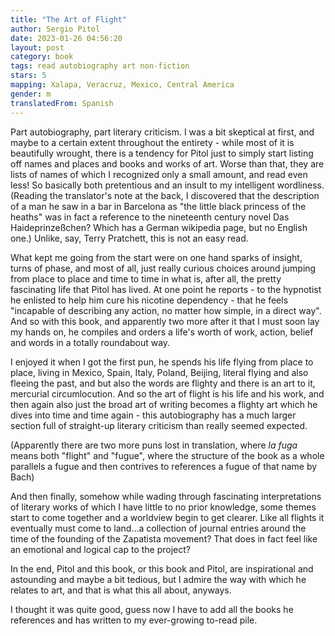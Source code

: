 ```yaml
---
title: "The Art of Flight"
author: Sergio Pitol
date: 2023-01-26 04:56:20
layout: post
category: book
tags: read autobiography art non-fiction
stars: 5
mapping: Xalapa, Veracruz, Mexico, Central America
gender: m
translatedFrom: Spanish
---
```


Part autobiography, part literary criticism. I was a bit skeptical at first, and maybe to a certain extent throughout the entirety - while most of it is beautifully wrought, there is a tendency for Pitol just to simply start listing off names and places and books and works of art. Worse than that, they are lists of names of which I recognized only a small amount, and read even less! So basically both pretentious and an insult to my intelligent wordliness. (Reading the translator's note at the back, I discovered that the description of a man he saw in a bar in Barcelona as "the little black princess of the heaths" was in fact a reference to the nineteenth century novel Das Haideprinzeßchen? Which has a German wikipedia page, but no English one.) Unlike, say, Terry Pratchett, this is not an easy read.

What kept me going from the start were on one hand sparks of insight, turns of phase, and most of all, just really curious choices around jumping from place to place and time to time in what is, after all, the pretty fascinating life that Pitol has lived. At one point he reports - to the hypnotist he enlisted to help him cure his nicotine dependency - that he feels "incapable of describing any action, no matter how simple, in a direct way". And so with this book, and apparently two more after it that I must soon lay my hands on, he compiles and orders a life's worth of work, action, belief and words in a totally roundabout way.

I enjoyed it when I got the first pun, he spends his life flying from place to place, living in Mexico, Spain, Italy, Poland, Beijing, literal flying and also fleeing the past, and but also the words are flighty and there is an art to it, mercurial circumlocution. And so the art of flight is his life and his work, and then again also just the broad art of writing becomes a flighty art which he dives into time and time again - this autobiography has a much larger section full of straight-up literary criticism than really seemed expected.

(Apparently there are two more puns lost in translation, where _la fuga_ means both "flight" and "fugue", where the structure of the book as a whole parallels a fugue and then contrives to references a fugue of that name by Bach)

And then finally, somehow while wading through fascinating interpretations of literary works of which I have little to no prior knowledge, some themes start to come together and a worldview begin to get clearer. Like all flights it eventually must come to land...a collection of journal entries around the time of the founding of the Zapatista movement? That does in fact feel like an emotional and logical cap to the project?

In the end, Pitol and this book, or this book and Pitol, are inspirational and astounding and maybe a bit tedious, but I admire the way with which he relates to art, and that is what this all about, anyways.

I thought it was quite good, guess now I have to add all the books he references and has written to my ever-growing to-read pile.
